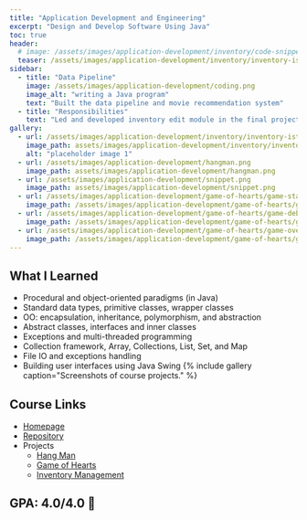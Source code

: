 ```yaml
---
title: "Application Development and Engineering"
excerpt: "Design and Develop Software Using Java"
toc: true
header:
  # image: /assets/images/application-development/inventory/code-snippet.png
  teaser: /assets/images/application-development/inventory/inventory-ist.png
sidebar:
  - title: "Data Pipeline"
    image: /assets/images/application-development/coding.png
    image_alt: "writing a Java program"
    text: "Built the data pipeline and movie recommendation system"
  - title: "Responsibilities"
    text: "Led and developed inventory edit module in the final project. Coordinated among 6 teams in the group."
gallery:
  - url: /assets/images/application-development/inventory/inventory-ist.png
    image_path: assets/images/application-development/inventory/inventory-ist.png
    alt: "placeholder image 1"
  - url: /assets/images/application-development/hangman.png
    image_path: assets/images/application-development/hangman.png
  - url: /assets/images/application-development/snippet.png
    image_path: assets/images/application-development/snippet.png
  - url: /assets/images/application-development/game-of-hearts/game-start.png
    image_path: /assets/images/application-development/game-of-hearts/game-start.png
  - url: /assets/images/application-development/game-of-hearts/game-debug.png
    image_path: /assets/images/application-development/game-of-hearts/game-debug.png
  - url: /assets/images/application-development/game-of-hearts/game-over.png
    image_path: /assets/images/application-development/game-of-hearts/game-over.png
---
```


## What I Learned
- Procedural and object-oriented paradigms (in Java)
- Standard data types, primitive classes, wrapper classes
- OO: encapsulation, inheritance, polymorphism, and abstraction
- Abstract classes, interfaces and inner classes
- Exceptions and multi-threaded programming
- Collection framework, Array, Collections, List, Set, and Map
- File IO and exceptions handling
- Building user interfaces using Java Swing
  {% include gallery caption="Screenshots of course projects." %}
## Course Links

- [Homepage](https://ishibin.github.io/info5100/)
- [Repository](https://github.com/iShiBin/info5100)
- Projects
  - [Hang Man](https://github.com/iShiBin/info5100/tree/master/projects/hang-man)
  - [Game of Hearts](https://github.com/iShiBin/info5100/tree/master/projects/game-of-hearts)
  - [Inventory Management](https://github.com/iShiBin/info5100/tree/master/projects/inventory-management)

## GPA: 4.0/4.0 💯

